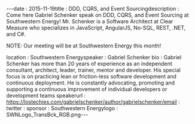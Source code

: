 ---﻿date : 2015-11-19title : DDD, CQRS, and Event Sourcingdescription : Come here Gabriel Schenker speak on DDD, CQRS, and Event Sourcing at Southwestern Energy!  Mr. Schenker is a Software Architect at Clear Measure who specializes in JavaScript, AngularJS, No-SQL, REST, .NET, and C#. 

NOTE:  Our meeting will be at Southwestern Energy this month!
location : Southwestern Energyspeaker : Gabriel  Schenker bio : Gabriel Schenker has more than 20 years of experience as an independent consultant, architect, leader, trainer, mentor and developer.  His special focus is on practicing lean or friction-less software development and continuous deployment. He is constantly advocating, promoting and supporting a continuous improvement of individual developers or development teams speakerurl : https://lostechies.com/gabrielschenker/author/gabrielschenker/email : twitter : sponsor : Southwestern Energylogo : SWNLogo_TransBck_RGB.png---
